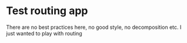# Test routing app

There are no best practices here, no good style, no decomposition etc.
I just wanted to play with routing
